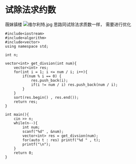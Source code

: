 [//]: # (打卡模板，上面预览按钮可以展示预览效果 ^^)
# 试除法求约数
薇妹镇楼
![维尔利特.jpg](https://cdn.acwing.com/media/article/image/2024/03/25/352015_7abdfe27ea-维尔利特.jpg) 
思路同试除法求质数一样， 需要进行优化
```
#include<iostream>
#include<algorithm>
#include<vector>
using namespace std;

int n;

vector<int> get_divsion(int num){
    vector<int> res;
    for(int i = 1; i <= num / i; i++){
        if(num % i == 0) {
            res.push_back(i);
            if(i != num / i) res.push_back(num / i);
        }
    }
    sort(res.begin() , res.end());
    return res;
}

int main(){
    cin >> n;
    while(n--){
        int num;
        scanf("%d" , &num);
        vector<int> res = get_divsion(num);
        for(auto t : res) printf("%d " , t);
        printf("\n");
    }
    return 0;
}
```
